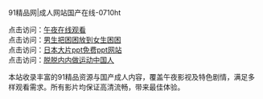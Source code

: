 91精品网|成人网站国产在线-0710ht

点击访问：<a href="https://heiliaowt0d7p.pages.dev">午夜在线观看</a><br>
点击访问：<a href="https://heiliaoxqkkct.pages.dev">男生把困困放到女生困困</a><br>
点击访问：<a href="https://heiliaoow5kzm.pages.dev">日本大片ppt免费ppt网站</a><br>
点击访问：<a href="https://heiliao2dmwwy.pages.dev">脱脱内内做运动中国人</a><br>

本站收录丰富的91精品资源与国产成人内容，覆盖午夜影视及特色剧情，满足多样观看需求。所有影片均保证高清流畅，带来最佳体验。

<span style="display:none;">[Canonical link](https://github.com/hehe20250710/hehe4)</span>
